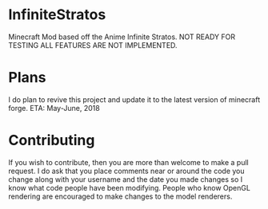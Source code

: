 # InfiniteStratos
Minecraft Mod based off the Anime Infinite Stratos. NOT READY FOR TESTING ALL FEATURES ARE NOT IMPLEMENTED. 

# Plans
I do plan to revive this project and update it to the latest version of minecraft forge. ETA: May-June, 2018

# Contributing
If you wish to contribute, then you are more than welcome to make a pull request. I do ask that you place comments near or around the code you change along with your username and the date you made changes so I know what code people have been modifying. People who know OpenGL rendering are encouraged to make changes to the model renderers. 
